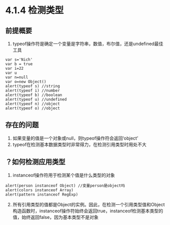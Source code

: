# 4.1.4 检测类型 

## 前提概要

1. typeof操作符是确定一个变量是字符串，数值，布尔值，还是undefined最佳工具

```
var s='Nich'
var b = true
var i=22
var u
var n=null
var o=new Object()
alert(typeof s) //string
alert(typeof i) //number
alert(typeof b) //boolean
alert(typeof u) //undefined
alert(typeof n) //object
alert(typeof o) //object
```

## 存在的问题

1. 如果变量的值是一个对象或null，则typeof操作符会返回‘object’
2. typeof在检测基本数据类型时非常得力，在检测引用类型时用处不大

## ？如何检测应用类型

1. instanceof操作符用于检测某个值是什么类型的对象
```
alert(person instanceof Object) //变量person是object吗
alert(colors instanceof Array)
alert(pattern instanceof RegExp)
```
2. 所有引用类型的值都是Object的实例。因此，在检测一个引用类型值和Object构造函数时，instanceof操作符始终会返回true，instanceof检测基本类型的值，始终返回false，因为基本类型不是对象